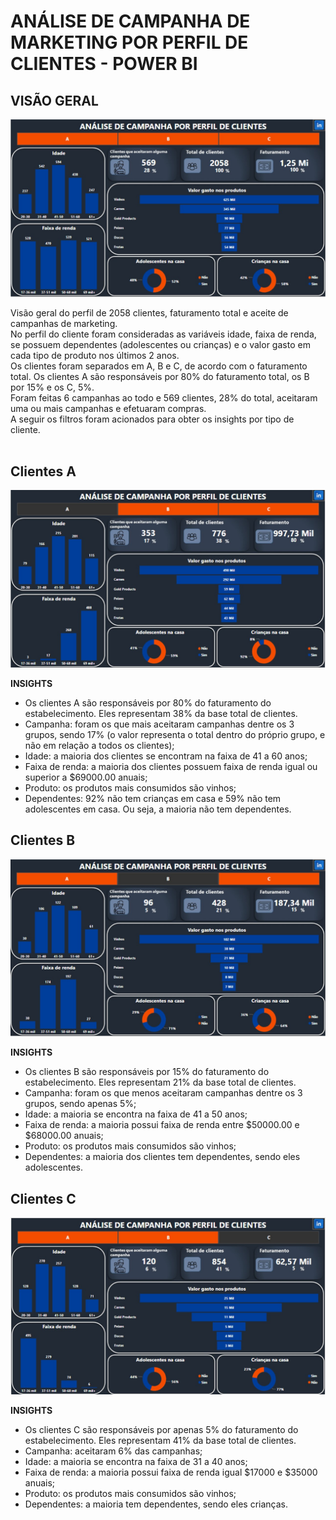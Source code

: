 # **ANÁLISE DE CAMPANHA DE MARKETING POR PERFIL DE CLIENTES - POWER BI**


## **VISÃO GERAL**
![Visão Geral](https://github.com/isabela-rossetti/AnaliseCampanha/blob/main/Slide1.JPG)

Visão geral do perfil de 2058 clientes, faturamento total e aceite de campanhas de marketing.  </br>
No perfil do cliente foram consideradas as variáveis idade, faixa de renda, se possuem dependentes (adolescentes ou crianças) e o valor gasto em cada tipo de produto nos últimos 2 anos.</br>
Os clientes foram separados em A, B e C, de acordo com o faturamento total. Os clientes A são responsáveis por 80% do faturamento total, os B por 15% e os C, 5%.</br>
Foram feitas 6 campanhas ao todo e 569 clientes, 28% do total, aceitaram uma ou mais campanhas e efetuaram compras.</br>
A seguir os filtros foram acionados para obter os insights por tipo de cliente.</br></br>


## **Clientes A**
![Clientes A](https://github.com/isabela-rossetti/AnaliseCampanha/blob/main/Slide2.JPG)

**INSIGHTS** </br>
* Os clientes A são responsáveis por 80% do faturamento do estabelecimento. Eles representam 38% da base total de clientes.
* Campanha: foram os que mais aceitaram campanhas dentre os 3 grupos, sendo 17% (o valor representa o total dentro do próprio grupo, e não em relação a todos os clientes);
* Idade: a maioria dos clientes se encontram na faixa de 41 a 60 anos;
* Faixa de renda: a maioria dos clientes possuem faixa de renda igual ou superior a $69000.00 anuais;
* Produto: os produtos mais consumidos são vinhos;
* Dependentes: 92% não tem crianças em casa e 59% não tem adolescentes em casa. Ou seja, a maioria não tem dependentes.


## **Clientes B**
![Clientes B](https://github.com/isabela-rossetti/AnaliseCampanha/blob/main/Slide3.JPG)

**INSIGHTS** </br>
* Os clientes B são responsáveis por 15% do faturamento do estabelecimento. Eles representam 21% da base total de clientes.
* Campanha: foram os que menos aceitaram campanhas dentre os 3 grupos, sendo apenas 5%;
* Idade: a maioria se encontra na faixa de 41 a 50 anos;
* Faixa de renda: a maioria possui faixa de renda entre $50000.00 e $68000.00 anuais;
* Produto: os produtos mais consumidos são vinhos;
* Dependentes: a maioria dos clientes tem dependentes, sendo eles adolescentes.


## **Clientes C**
![Clientes C](https://github.com/isabela-rossetti/AnaliseCampanha/blob/main/Slide4.JPG)

**INSIGHTS** </br>
* Os clientes C são responsáveis por apenas 5% do faturamento do estabelecimento. Eles representam 41% da base total de clientes.
* Campanha: aceitaram 6% das campanhas;
* Idade: a maioria se encontra na faixa de 31 a 40 anos;
* Faixa de renda: a maioria possui faixa de renda igual $17000 e $35000 anuais;
* Produto: os produtos mais consumidos são vinhos;
* Dependentes: a maioria tem dependentes, sendo eles crianças.
